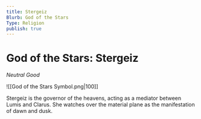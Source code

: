```yaml
---
title: Stergeiz
Blurb: God of the Stars
Type: Religion
publish: true
---
```

# God of the Stars: Stergeiz
*Neutral Good*

![[God of the Stars Symbol.png|100]]

Stergeiz is the governor of the heavens, acting as a mediator between Lumis and Clarus. She watches over the material plane as the manifestation of dawn and dusk.
